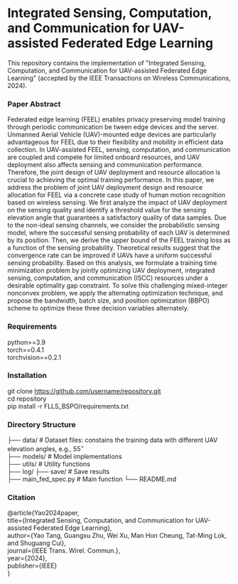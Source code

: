 # Integrated Sensing, Computation, and Communication for UAV-assisted Federated Edge Learning
This repository contains the implementation of "Integrated Sensing, Computation, and Communication for UAV-assisted Federated Edge Learning" (accepted by the IEEE Transactions on Wireless Communications, 2024).

### Paper Abstract
Federated edge learning (FEEL) enables privacy preserving model training through periodic communication be tween edge devices and the server. Unmanned Aerial Vehicle (UAV)-mounted edge devices are particularly advantageous for FEEL due to their flexibility and mobility in efficient data collection. In UAV-assisted FEEL, sensing, computation, and communication are coupled and compete for limited onboard resources, and UAV deployment also affects sensing and communication performance. Therefore, the joint design of UAV deployment and resource allocation is crucial to achieving the optimal training performance. In this paper, we address the problem of joint UAV deployment design and resource allocation for FEEL via a concrete case study of human motion recognition based on wireless sensing. We first analyze the impact of UAV deployment on the sensing quality and identify a threshold value for the sensing elevation angle that guarantees a satisfactory quality of data samples. Due to the non-ideal sensing channels, we consider the probabilistic sensing model, where the successful sensing probability of each UAV is determined by its position. Then, we derive the upper bound of the FEEL training loss as a function of the sensing probability. Theoretical results suggest that the convergence rate can be improved if UAVs have a uniform successful sensing probability. Based on this analysis, we formulate a training time minimization problem by jointly optimizing UAV deployment, integrated sensing, computation, and communication (ISCC) resources under a desirable optimality gap constraint. To solve this challenging mixed-integer nonconvex problem, we apply the alternating optimization technique, and propose the bandwidth, batch size, and position optimization (BBPO) scheme to optimize these three decision variables alternately.

### Requirements
python>=3.9   
torch==0.4.1   
torchvision==0.2.1

### Installation
git clone https://github.com/username/repository.git  
cd repository  
pip install -r FLLS_BSPO/requirements.txt 

### Directory Structure
├── data/               # Dataset files: constains the training data with different UAV elevation angles, e.g., $55^\circ$   
├── models/             # Model implementations  
├── utils/             # Utility functions  
├── log/
├── save/             # Save results  
├── main_fed_spec.py  # Main function
└── README.md 

### Citation
@article{Yao2024paper,  
  title={Integrated Sensing, Computation, and Communication for UAV-assisted Federated Edge Learning},  
  author={Yao Tang, Guangxu Zhu, Wei Xu, Man Hon Cheung, Tat-Ming Lok, and Shuguang Cui},  
  journal={IEEE Trans. Wirel. Commun.},  
  year={2024},  
  publisher={IEEE}  
}  
